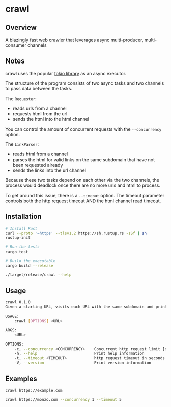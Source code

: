# crawl

## Overview

A blazingly fast web crawler that leverages async multi-producer, multi-consumer channels

## Notes

crawl uses the popular [tokio library](https://github.com/tokio-rs/tokio) as an async executor.

The structure of the program consists of two async tasks and two channels to pass data between the tasks.

The `Requester`:
  * reads urls from a channel
  * requests html from the url
  * sends the html into the html channel

You can control the amount of concurrent requests with the `--concurrency` option.

The `LinkParser`:
  * reads html from a channel
  * parses the html for valid links on the same subdomain that have not been requested already
  * sends the links into the url channel

Because these two tasks depend on each other via the two channels, the process would deadlock once there are no more urls and html to process.

To get around this issue, there is a `--timeout` option. The timeout parameter controls both the http request timeout AND the html channel read timeout.

## Installation

```bash
# Install Rust
curl --proto '=https' --tlsv1.2 https://sh.rustup.rs -sSf | sh
rustup-init

# Run the tests
cargo test

# Build the executable
cargo build --release

./target/release/crawl --help
```

## Usage

```bash
crawl 0.1.0
Given a starting URL, visits each URL with the same subdomain and prints each URL visited as well as a list of links found on each page

USAGE:
    crawl [OPTIONS] <URL>

ARGS:
    <URL>

OPTIONS:
    -c, --concurrency <CONCURRENCY>    Concurrent http request limit [default: 6]
    -h, --help                         Print help information
    -t, --timeout <TIMEOUT>            http request timeout in seconds [default: 5]
    -V, --version                      Print version information
```
## Examples

```bash
crawl https://example.com
```

```bash
crawl https://monzo.com --concurrency 1 --timeout 5
```
